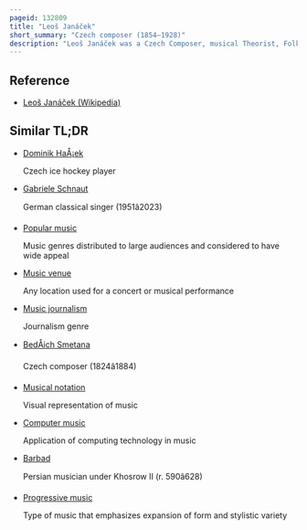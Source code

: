 ```yaml
---
pageid: 132809
title: "Leoš Janáček"
short_summary: "Czech composer (1854–1928)"
description: "Leoš Janáček was a Czech Composer, musical Theorist, Folklorist, Publicist, and teacher. He was inspired by Moravian and other slavic Music including eastern european Folk Music to create an original modern musical Style."
---
```


## Reference

- [Leoš Janáček (Wikipedia)](https://en.wikipedia.org/?curid=132809)

## Similar TL;DR

- [Dominik HaÅ¡ek](/tldr/en/dominik-hasek)

  Czech ice hockey player

- [Gabriele Schnaut](/tldr/en/gabriele-schnaut)

  German classical singer (1951â2023)

- [Popular music](/tldr/en/popular-music)

  Music genres distributed to large audiences and considered to have wide appeal

- [Music venue](/tldr/en/music-venue)

  Any location used for a concert or musical performance

- [Music journalism](/tldr/en/music-journalism)

  Journalism genre

- [BedÅich Smetana](/tldr/en/bedrich-smetana)

  Czech composer (1824â1884)

- [Musical notation](/tldr/en/musical-notation)

  Visual representation of music

- [Computer music](/tldr/en/computer-music)

  Application of computing technology in music

- [Barbad](/tldr/en/barbad)

  Persian musician under Khosrow II (r. 590â628)

- [Progressive music](/tldr/en/progressive-music)

  Type of music that emphasizes expansion of form and stylistic variety

